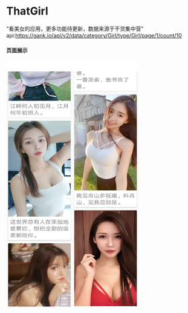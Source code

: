 # ThatGirl
"看美女的应用，更多功能待更新，数据来源于干货集中营"
api:<a href="https://gank.io/api/v2/data/category/Girl/type/Girl/page/1/count/10">https://gank.io/api/v2/data/category/Girl/type/Girl/page/1/count/10</a>

#### 页面展示
<div>
<img src="https://github.com/WindChenx/ThatGirl/blob/master/images/girl.jpg" height="650" width="350">
</div>

